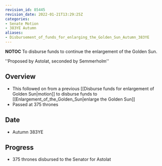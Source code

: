 ```yaml
---
revision_id: 85445
revision_date: 2022-01-21T13:29:25Z
categories:
- Senate Motion
- 383YE Autumn
aliases:
- Disbursement_of_funds_for_enlarging_the_Golden_Sun_Autumn_383YE
---
```



__NOTOC__
To disburse funds to continue the enlargement of the Golden Sun.

''Proposed by Astolat, seconded by Semmerholm''

## Overview
* This followed on from a previous [[Disburse funds for enlargement of Golden Sun|motion]] to disburse funds to [[Enlargement_of_the_Golden_Sun|enlarge the Golden Sun]]
* Passed at 375 thrones

## Date
* Autumn 383YE

## Progress
* 375 thrones disbursed to the Senator for Astolat